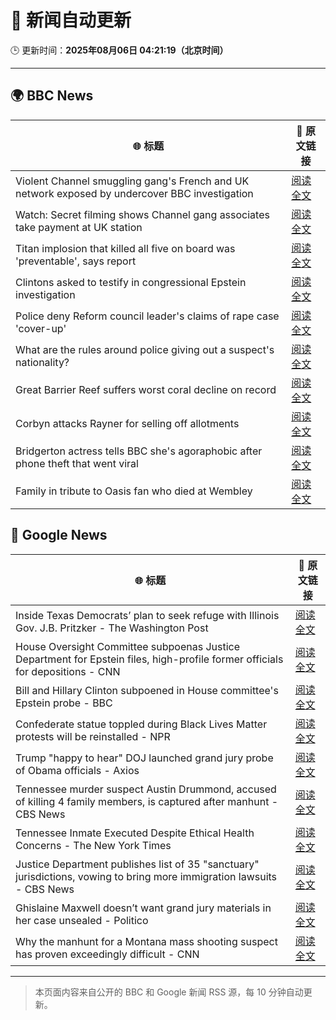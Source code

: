 # 🧠 新闻自动更新

🕒 更新时间：**2025年08月06日 04:21:19（北京时间）**

---

## 🌍 BBC News

| 🌐 标题 | 🔗 原文链接 |
|--------|-------------|
| Violent Channel smuggling gang's French and UK network exposed by undercover BBC investigation | [阅读全文](https://www.bbc.com/news/articles/cly48nmmzdro?at_medium=RSS&at_campaign=rss) |
| Watch: Secret filming shows Channel gang associates take payment at UK station | [阅读全文](https://www.bbc.com/news/videos/cwy57p22nl3o?at_medium=RSS&at_campaign=rss) |
| Titan implosion that killed all five on board was 'preventable', says report | [阅读全文](https://www.bbc.com/news/articles/cwy57pnjw4wo?at_medium=RSS&at_campaign=rss) |
| Clintons asked to testify in congressional Epstein investigation | [阅读全文](https://www.bbc.com/news/articles/c79l38vl3lwo?at_medium=RSS&at_campaign=rss) |
| Police deny Reform council leader's claims of rape case 'cover-up' | [阅读全文](https://www.bbc.com/news/articles/czer11p6d5go?at_medium=RSS&at_campaign=rss) |
| What are the rules around police giving out a suspect's nationality? | [阅读全文](https://www.bbc.com/news/articles/cm21evz732eo?at_medium=RSS&at_campaign=rss) |
| Great Barrier Reef suffers worst coral decline on record | [阅读全文](https://www.bbc.com/news/articles/cvg3pp52m65o?at_medium=RSS&at_campaign=rss) |
| Corbyn attacks Rayner for selling off allotments | [阅读全文](https://www.bbc.com/news/articles/c3dpkvkkjjno?at_medium=RSS&at_campaign=rss) |
| Bridgerton actress tells BBC she's agoraphobic after phone theft that went viral | [阅读全文](https://www.bbc.com/news/articles/cg4xkp30y6ro?at_medium=RSS&at_campaign=rss) |
| Family in tribute to Oasis fan who died at Wembley | [阅读全文](https://www.bbc.com/news/articles/ce87gykd4z8o?at_medium=RSS&at_campaign=rss) |

## 📰 Google News

| 🌐 标题 | 🔗 原文链接 |
|--------|-------------|
| Inside Texas Democrats’ plan to seek refuge with Illinois Gov. J.B. Pritzker - The Washington Post | [阅读全文](https://news.google.com/rss/articles/CBMioAFBVV95cUxNMV93dWVsUWItRElzY2F6eWVaVHo4TDAzWkVNYUtUVGFGTkJCQTZ3R05qZXo5SlFMQWxJREtUTGlEeDFaUnpNREc1UUR6NVE1YlJYTjJueTlZWWEySHg4WmZxTnl5NEl5cTVqUGhQV2ZYLXU3d0FLdFg4bWkxY0VyZXdBYlVOTndFQ2Zmc0hVdTIxX0R4NDhwWTdZN2tacEpM?oc=5) |
| House Oversight Committee subpoenas Justice Department for Epstein files, high-profile former officials for depositions - CNN | [阅读全文](https://news.google.com/rss/articles/CBMirwFBVV95cUxObVdxdkVKVkVXclI3Y01OYlNaMVFKVmFzNFpPYUN6SkFSZW5hQnBEYnFBY1Q3bUhJcVRJNjlFRkVyUDlJNmxIQlhtdzM3cWtDd2F1SU1mVk83bXY4X1RlUTJDd3NhTW5SY1AzSzd0d2k3eU41VjFrN3BEVU9kcmVJY09lQ3JuRE1JVGRCSGs0OS1yWDZvVVVZMmZCeFFwd0NNQmd4Tm5RREZjT3FUelc00gGvAUFVX3lxTE5RdzZmRW9RR21ad3hZWFpRNGg3WUZKeWphc1c3akFJV05FYVNtNkVrbDItbnNiSTJ3aGEzUHhXdFBjM05IR0tOQTlTZG9BZWtwM3g4MjNDMDNSMFBGYVdGWm1qQ2VIQ29qNkpCcjlpZU1FWDN1ZW1NRzJfck9UWDdSS09HYVBzamVVcU5yNG51SUpOYmJSY1FxVXBNbFVXUFMtY1Z4SkJOaFJPdkFieWc?oc=5) |
| Bill and Hillary Clinton subpoened in House committee's Epstein probe - BBC | [阅读全文](https://news.google.com/rss/articles/CBMiWkFVX3lxTE5zdFlvakFXY1JWd2sxbDZ1M2VESXVrRkppNXpiNUJVYmtvRkhVQzZWNjlHN0dITXdsdnZ6NW9ZYmpFMzFFRnpQcE5fX2VBQ19zM28yT3llY0MwQdIBX0FVX3lxTE93eTc3VzZ6Slp5N0IySlNrSDByMW9oLXpjaEI3Nm1IbEtVTkhPcEE4OXVBSjJRTGo1R1hRcU0td1BRSG95N0MyWl90UkdPYjQwd2ZuaDRXRm9hS0FjZXdN?oc=5) |
| Confederate statue toppled during Black Lives Matter protests will be reinstalled - NPR | [阅读全文](https://news.google.com/rss/articles/CBMijgFBVV95cUxOeEhob0l3N1UtTlIxVGQ1M1l6dEV6OFNGeGVPa21qRnV6MUJ0OWtnQUpJZGhqRF92YnU0M3dHaDJjQWdOXzlLRURidEdEUUpzajVpNFZ1dWZkZHEyTVpxeTdkQ3lIczNteTV4YThZeTVMSE9YR3duN0JISERRTzYwWEg2NHJQMUpRMUhHWmhR?oc=5) |
| Trump "happy to hear" DOJ launched grand jury probe of Obama officials - Axios | [阅读全文](https://news.google.com/rss/articles/CBMid0FVX3lxTE8wdFpJV3U5TTZ6bmZoMWNJY2VoZktXUGNodENjd1RqMTJFYzdLRkQ2THdVZUNxOXZfdWFVMHlQRFpldWdWa25TN0lCcDN1dVg3NHlEcm1SU19aNVlSR2poeGRSX0VVRzZpLWxfejBTaG9mbFFoQlpz?oc=5) |
| Tennessee murder suspect Austin Drummond, accused of killing 4 family members, is captured after manhunt - CBS News | [阅读全文](https://news.google.com/rss/articles/CBMickFVX3lxTFBXNVN1REVKdkcyYTVpdVRKNXU4M1FjQi1MLVYtb2xLWXp0VVFxYTB4aTNjUVlOcVJzcXp6YllSaTlrR2tNZ21OSl8tSHNOZi05dHBLWURpSHV0cG1lU2lDbHJfN3lBSFIyR2F5QmtqeTBjZ9IBd0FVX3lxTE1kdkJWLUZONTJTUExMck55TDRPREhOTGJ6OTdxY0cwYVFSZklMRFhfa2x2VGhkYXYwbzh3YVN6azVSQkg1SFhLRElUbWJjNHJpZ0hiWTNhcDU5SnBIMkEzc1RjMjZ3dkd1YjkxdU5TNXlYUERXMlQ0?oc=5) |
| Tennessee Inmate Executed Despite Ethical Health Concerns - The New York Times | [阅读全文](https://news.google.com/rss/articles/CBMijgFBVV95cUxOZUpud2NpaV90N1MzM0c5NmY5RkUxOTBva2puUXVEZkZ5ZmpZWDNIUURsSDZRLTZ2OFBpb052b3dFU3A2aW1pay1hWFlnS1J1ZVBtM0pvUUVfRGc4Y0FDeWFCNXhQUU1KS2w3OHlOSUlWMWViNHBvN2FteUxLcE1QYkJwaHA5NU4zWHBLOWJR?oc=5) |
| Justice Department publishes list of 35 "sanctuary" jurisdictions, vowing to bring more immigration lawsuits - CBS News | [阅读全文](https://news.google.com/rss/articles/CBMiiAFBVV95cUxOY0lSZmVqcUlPVTV0R2wyUzlUaGU0dFMxZ2ZIOF9rWnpQSzZrSzhnYkhub3BKQWQzT3hyRGtjZXhKVEJhblN3a0loWUpzM0VzWDFNaVhfWUdxaVowV3ctTmhabHY0X3Q3N01oYkxWTEtnM0trQ3cwZm1QeldxSVpMRk9KR3VrQld60gGOAUFVX3lxTE1hMkc2TzZna3puU1QzcUN1ejFHQkpKT1pYYkdDcWxxZnN2RF9wYnVNbmNucG5Tcm1BS0tvcnpSbE82UFJKeGtZRFJUME1CYkdKcnd3LTFMQ1IzNnYyRlNYMG1JTzB6aTRqWGIybk9NSC1qNHYtSUpHV0Z4NFktYWxzN3Y5bTBRV3Z4VGVJc3c?oc=5) |
| Ghislaine Maxwell doesn’t want grand jury materials in her case unsealed - Politico | [阅读全文](https://news.google.com/rss/articles/CBMihAFBVV95cUxOa2I0eVpJSWVQUDMxY202UUNHMjhnMlk0Q09uOVZiLVc0UjZibjUyb2dqeWkzcjRIOXNYdWtBaHlQMmJjRHA0dVRfNHI5NlM0aHdud1dKUlV5djNrUkFQTXAxV3pIY0k2TXhacGlITDhTY2NKeWM0SGZPMThGSk9ITWxjNkE?oc=5) |
| Why the manhunt for a Montana mass shooting suspect has proven exceedingly difficult - CNN | [阅读全文](https://news.google.com/rss/articles/CBMirgFBVV95cUxNY3F5dVhCTGM4YU45R0FkMFdHZ2ZGYldzQktPYV9HcjlLVG5PYlpfVVJnRFB4NzdHT2lLelk0QWowNzhfSTkyTnNwSTdYVnM5R0hxUEJtU2NLLTF3RlAwRmVsQzZ0NE80MUxGYk5PLTRKVlpySnhPN01OaTE5MXBwYVAwYjZKa09GNGVHWUthUXNJNWNhdXNhbnVRYTJsTENyRTA5T0dLRkxsVVFiWHc?oc=5) |

---
> 本页面内容来自公开的 BBC 和 Google 新闻 RSS 源，每 10 分钟自动更新。